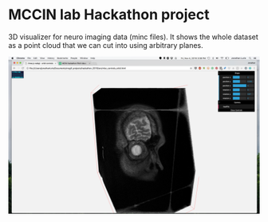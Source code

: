 # MCCIN lab Hackathon project
3D visualizer for neuro imaging data (minc files). It shows the whole dataset as a point cloud that we can cut into using arbitrary planes.  

![](capture.png)
